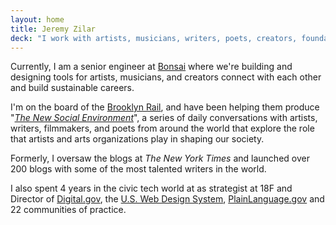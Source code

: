 ```yaml
---
layout: home
title: Jeremy Zilar
deck: "I work with artists, musicians, writers, poets, creators, foundations and art organizations to improve the their unique rhythms, business operations, and artistic process."
---
```


Currently, I am a senior engineer at [Bonsai](https://joinbonsai.co/jz/) where we're building and designing tools for artists, musicians, and creators connect with each other and build sustainable careers.

I'm on the board of the [Brooklyn Rail](https://brooklynrail.org/), and have been helping them produce "_[The New Social Environment](https://brooklynrail.org/events)_", a series of daily conversations with artists, writers, filmmakers, and poets from around the world that explore the role that artists and arts organizations play in shaping our society.

Formerly, I oversaw the blogs at _The New York Times_ and launched over 200 blogs with some of the most talented writers in the world.

I also spent 4 years in the civic tech world at as strategist at 18F and Director of [Digital.gov](https://digital.gov/), the [U.S. Web Design System](https://designsystem.digital.gov/), [PlainLanguage.gov](https://www.plainlanguage.gov/) and 22 communities of practice.
